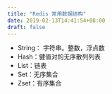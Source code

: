 ```yaml
---
title: "Redis 常用数据结构"
date: 2019-02-13T14:41:54+08:00
draft: false
---
```

- String： 字符串。整数，浮点数  
- Hash：健值对的无序散列列表  
- List：链表 
- Set：无序集合 
- Zset：有序集合 
